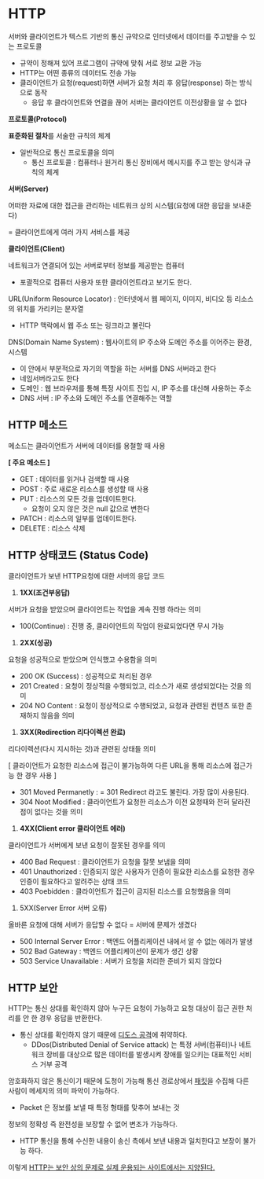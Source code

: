 # HTTP

서버와 클라이언트가 텍스트 기반의 통신 규약으로 인터넷에서 데이터를 주고받을 수 있는 프로토콜

- 규약이 정해져 있어 프로그램이 규약에 맞춰 서로 정보 교환 가능
- HTTP는 어떤 종류의 데이터도 전송 가능
- 클라이언트가 요청(request)하면 서버가 요청 처리 후 응답(response) 하는 방식으로 동작
  - 응답 후 클라이언트와 연결을 끊어 서버는 클라이언트 이전상황을 알 수 없다

**프로토콜(Protocol)**

**표준화된 절차**를 서술한 규칙의 체계

- 일반적으로 통신 프로토콜을 의미
  - 통신 프로토콜 : 컴퓨터나 원거리 통신 장비에서 메시지를 주고 받는 양식과 규칙의 체계

**서버(Server)**

어떠한 자료에 대한 접근을 관리하는 네트워크 상의 시스템(요청에 대한 응답을 보내준다)

= 클라이언트에게 여러 가지 서비스를 제공

**클라이언트(Client)**

네트워크가 연결되어 있는 서버로부터 정보를 제공받는 컴퓨터

- 포괄적으로 컴퓨터 사용자 또한 클라이언트라고 보기도 한다.

URL(Uniform Resource Locator) : 인터넷에서 웹 페이지, 이미지, 비디오 등 리소스의 위치를 가리키는 문자열

- HTTP 맥락에서 웹 주소 또는 링크라고 불린다

DNS(Domain Name System) : 웹사이트의 IP 주소와 도메인 주소를 이어주는 환경, 시스템

- 이 안에서 부분적으로 자기의 역할을 하는 서버를 DNS 서버라고 한다
- 네임서버라고도 한다
- 도메인 : 웹 브라우저를 통해 특정 사이트 진입 시,  IP 주소를 대신해 사용하는 주소
- DNS 서버 : IP 주소와 도메인 주소를 연결해주는 역할

## HTTP 메소드

메소드는 클라이언트가 서버에 데이터를 용철할 때 사용

**[ 주요 메소드 ]**

- GET : 데이터를 읽거나 검색할 때 사용
- POST : 주로 새로운 리소스를 생성할 때 사용
- PUT : 리소스의 모든 것을 업데이트한다.
  - 요청이 오지 않은 것은 null 값으로 변한다
- PATCH : 리소스의 일부를 업데이트한다.
- DELETE : 리소스 삭제

## HTTP 상태코드 (Status Code)

클라이언트가 보낸 HTTP요청에 대한 서버의 응답 코드

1. **1XX(조건부응답)**

서버가 요청을 받았으며 클라이언트는 작업을 계속 진행 하라는 의미

- 100(Continue) : 진행 중, 클라이언트의 작업이 완료되었다면 무시 가능

1. **2XX(성공)**

요청을 성공적으로 받았으며 인식했고 수용함을 의미

- 200 OK (Success) : 성공적으로 처리된 경우
- 201 Created : 요청이 정상적을 수행되었고, 리소스가 새로 생성되었다는 것을 의미
- 204 NO Content : 요청이 정상적으로 수행되었고, 요청과 관련된 컨텐츠 또한 존재하지 않음을 의미

1. **3XX(Redirection 리다이렉션 완료)**

리다이렉션(다시 지시하는 것)과 관련된 상태들 의미

[ 클라이언트가 요청한 리소스에 접근이 불가능하여 다른 URL을 통해 리소스에 접근가능 한 경우 사용 ]

- 301 Moved Permanetly : = 301 Redirect 라고도 불린다. 가장 많이 사용된다.
- 304 Noot Modified : 클라이언트가 요청한 리소스가 이전 요청때와 전혀 달라진 점이 없다는 것을 의미

1. **4XX(Client error 클라이언트 에러)**

클라이언트가 서버에게 보낸 요청이 잘못된 경우를 의미

- 400 Bad Request : 클라이언트가 요청을 잘못 보냄을 의미
- 401 Unauthorized : 인증되지 않은 사용자가 인증이 필요한 리소스를 요청한 경우 인증이 필요하다고 알려주는 상태 코드
- 403 Poebidden : 클라이언트가 접근이 금지된 리소스를 요청했음을 의미

1. 5XX(Server Error 서버 오류)

올바른 요청에 대해 서버가 응답할 수 없다 = 서버에 문제가 생겼다

- 500 Internal Server Error : 백엔드 어플리케이션 내에서 알 수 없는 에러가 발생
- 502 Bad Gateway : 백엔드 어플리케이션이 문제가 생긴 상황
- 503 Service Unavailable : 서버가 요청을 처리한 준비가 되지 않았다



## HTTP 보안

HTTP는 통신 상대를 확인하지 않아 누구든 요청이 가능하고 요청 대상이  접근 권한 처리를 안 한 경우 응답을 반환한다.

- 통신 상대를 확인하지 않기 때문에 <u>디도스 공격</u>에 취약하다.
  - DDos(Distributed Denial of Service attack) 는 특정 서버(컴퓨터)나 네트워크  장비를 대상으로 많은 데이터를 발생시켜 장애를 일으키는 대표적인 서비스 거부 공격



암호화하지 않은 통신이기 때문에 도청이 가능해 통신 경로상에서 <u>패킷</u>을 수집해 다른 사람이 메세지의 의미 파악이 가능하다.

- Packet 은 정보를 보낼 때 특정 형태를 맞추어 보내는 것 



정보의 정확성 즉 완전성을  보장할 수 없어 변조가 가능하다.

- HTTP 통신을 통해 수신한 내용이 송신 측에서 보낸 내용과 일치한다고 보장이 불가능 하다.

이렇게 <u>HTTP는 보안 상의 문제로 실제 운용되는 사이트에서는 지양된다.</u>